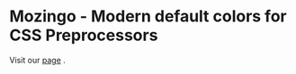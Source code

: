 # Mozingo - Modern default colors for CSS Preprocessors

Visit our [page](https://waxter013.github.io/Mozingo/) .
